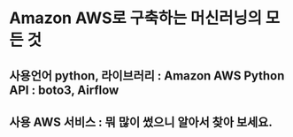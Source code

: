 # Amazon AWS로 구축하는 머신러닝의 모든 것
## 사용언어 python, 라이브러리 : Amazon AWS Python API : boto3, Airflow
## 사용 AWS 서비스 : 뭐 많이 썼으니 알아서 찾아 보세요.